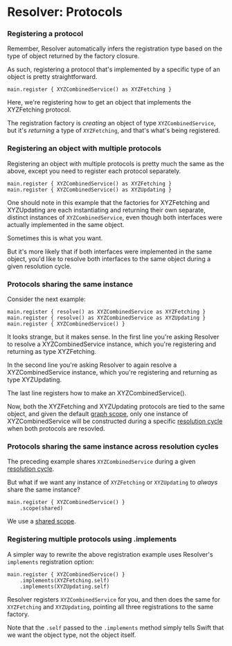 #  Resolver: Protocols

### Registering a protocol

Remember, Resolver automatically infers the registration type based on the type of object returned by the factory closure.

As such, registering a protocol that's implemented by a specific type of an object is pretty straightforward.

```
main.register { XYZCombinedService() as XYZFetching }
```

Here, we're registering how to get an object that implements the XYZFetching protocol.

The registration factory is *creating* an object of type `XYZCombinedService`, but it's *returning* a type of `XYZFetching`, and that's what's being registered.

### Registering an object with multiple protocols

Registering an object with multiple protocols is pretty much the same as the above, except you need to register each protocol separately.

```
main.register { XYZCombinedService() as XYZFetching }
main.register { XYZCombinedService() as XYZUpdating }
```

One should note in this example that the factories for XYZFetching and XYZUpdating are each instantiating and returning their own separate, distinct instances of `XYZCombinedService`, even though both interfaces were actually implemented in the same object.

Sometimes this is what you want.

But it's more likely that if both interfaces were implemented in the same object, you'd like to resolve both interfaces to the same object during a given resolution cycle.

### Protocols sharing the same instance

Consider the next example:

```
main.register { resolve() as XYZCombinedService as XYZFetching }
main.register { resolve() as XYZCombinedService as XYZUpdating }
main.register { XYZCombinedService() }
```

It looks strange, but it makes sense. In the first line you're asking Resolver to resolve a XYZCombinedService instance, which you're registering and returning as type XYZFetching.

In the second line you're asking Resolver to again resolve a XYZCombinedService instance, which you're registering and returning as type XYZUpdating.

The last line registers how to make an XYZCombinedService().

Now, both the XYZFetching and XYZUpdating protocols are tied to the same object, and given the default [graph scope](Scopes.md), only one instance of XYZCombinedService will be constructed during a specific [resolution cycle](Cycle.md) when both protocols are resovled.

### Protocols sharing the same instance across resolution cycles

The preceding example shares `XYZCombinedService` during a given [resolution cycle](Cycle.md).

But what if we want any instance of `XYZFetching` or `XYZUpdating` to *always* share the same instance?

```
main.register { XYZCombinedService() }
    .scope(shared)
```

We use a [shared scope](Scopes.md).

### Registering multiple protocols using .implements

A simpler way to rewrite the above registration example uses Resolver's `implements` registration option:

```
main.register { XYZCombinedService() }
    .implements(XYZFetching.self)
    .implements(XYZUpdating.self)
```

Resolver registers `XYZCombinedService` for you, and then does the same for `XYZFetching` and `XYZUpdating`, pointing all three registrations to the same factory.

Note that the `.self` passed to the `.implements` method simply tells Swift that we want the object type, not the object itself.

